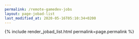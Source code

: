 ```yaml
---
permalink: /remote-gamedev-jobs
layout: page-jobad-list
last_modified_at: 2020-05-16T05:10:34+0200
---
```

{% include render_jobad_list.html permalink=page.permalink %}
